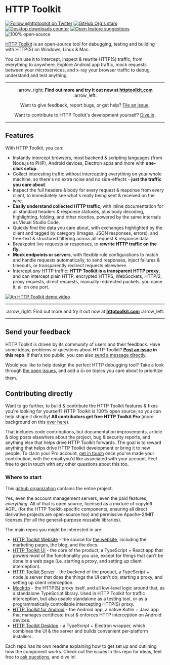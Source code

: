 # HTTP Toolkit
[![Follow @httptoolkit on Twitter](https://img.shields.io/twitter/follow/httptoolkit?color=%234c1&style=flat-square)](https://twitter.com/httptoolkit) [![GitHub Org's stars](https://img.shields.io/github/stars/httptoolkit?label=org%20stars&style=flat-square)](https://github.com/httptoolkit/) [![Desktop downloads counter](https://img.shields.io/github/downloads/httptoolkit/httptoolkit-desktop/total?style=flat-square)](https://github.com/httptoolkit/httptoolkit-desktop/releases/latest) [![Open feature suggestions](https://img.shields.io/github/issues/httptoolkit/httptoolkit?label=feature%20suggestions&style=flat-square)](https://github.com/httptoolkit/httptoolkit/issues?q=is%3Aissue+is%3Aopen+sort%3Areactions-%2B1-desc) ![100% open-source](https://img.shields.io/badge/open--source-100%25-%23999?style=flat-square)

[HTTP Toolkit](https://httptoolkit.com) is an open-source tool for debugging, testing and building with HTTP(S) on Windows, Linux & Mac.

You can use it to intercept, inspect & rewrite HTTP(S) traffic, from everything to anywhere. Explore Android app traffic, mock requests between your microservices, and x-ray your browser traffic to debug, understand and test anything.

---

<p align="center">
 :arrow_right: <strong>Find out more and try it out now at <a href="https://httptoolkit.com">httptoolkit.com</a></strong> :arrow_left:
</p>

<p align="center">
 Want to give feedback, report bugs, or get help? <a href="https://github.com/httptoolkit/httptoolkit/issues/new/choose">File an issue</a>.
</p>

<p align="center">
 Want to contribute to HTTP Toolkit's development yourself? <a href="https://github.com/httptoolkit/httptoolkit/#contributing-directly">Dive in</a>.
</p>

---

## Features

With HTTP Toolkit, you can:

* Instantly intercept browsers, most backend & scripting languages (from Node.js to PHP), Android devices, Electron apps and more with **one-click setup**.
* Collect interesting traffic without intercepting everything on your whole machine, so there's no extra noise and no side-effects - **just the traffic you care about**.
* Inspect the full headers & body for every request & response from every client, to immediately see what's really being sent & received on the wire.
* **Easily understand collected HTTP traffic**, with inline documentation for all standard headers & response statuses, plus body decoding, highlighting, folding, and other niceties, powered by the same internals as Visual Studio Code.
* Quickly find the data you care about, with exchanges highlighted by the client and tagged by category (images, JSON responses, errors), and free-text & structured filtering across all request & response data.
* Breakpoint live requests or responses, to **rewrite HTTP traffic on the fly**.
* **Mock endpoints or servers**, with flexible rule configurations to match and handle requests automatically, to send responses, inject failures & timeouts, or transparently redirect requests elsewhere.
* Intercept _any_ HTTP traffic: **HTTP Toolkit is a transparent HTTP proxy**, and can intercept plain HTTP, encrypted HTTPS, WebSockets, HTTP/2, proxy requests, direct requests, manually redirected packets, you name it, all on one port.

[![An HTTP Toolkit demo video](./demo.apng)](https://httptoolkit.com)

---

<p align="center">
 :arrow_right: Find out more and try it out now at <strong><a href="https://httptoolkit.com">httptoolkit.com</a></strong> :arrow_left:
</p>

---

## Send your feedback

HTTP Toolkit is driven by its community of users and their feedback. Have some ideas, problems or questions about HTTP Toolkit? **[Post an issue](https://github.com/httptoolkit/httptoolkit/issues/new/choose) in this repo**. If that's too public, you can also [send a message directly](https://httptoolkit.com/contact).

Would you like to help design the perfect HTTP debugging tool? Take a look through [the open issues](https://github.com/httptoolkit/httptoolkit/issues?q=is%3Aissue+is%3Aopen+sort%3Areactions-%2B1-desc), and add a :+1: on topics you care about to prioritize them.

## Contributing directly

Want to go further, to build & contribute the HTTP Toolkit features & fixes you're looking for yourself? HTTP Toolkit is 100% open source, so you can help shape it directly! **All contributors get free HTTP Toolkit Pro** (more background on this [over here](https://httptoolkit.com/blog/free-as-in-beer)).

That includes code contributions, but documentation improvements, article & blog posts elsewhere about the project, bug & security reports, and anything else that helps drive HTTP Toolkit forwards. The goal is to reward anything that helps drive HTTP Toolkit development or bring it to new people. To claim your Pro account, [get in touch](https://httptoolkit.com/contact) once you've made your contribution, with the email you'd like associated with your account. Feel free to get in touch with any other questions about this too.

### Where to start

This [github organization](https://github.com/httptoolkit) contains the entire project.

Yes, even the account management servers, even the paid features, _everything_. All of that is open source, licensed as a mixture of copyleft AGPL (for the HTTP Toolkit-specific components, ensuring all direct derivative projects are open-source too) and permissive Apache-2/MIT licenses (for all the general-purpose reusable libraries).

The main repos you might be interested in are:

* [HTTP Toolkit Website](https://github.com/httptoolkit/httptoolkit-website) - the source for [the website](https://httptoolkit.com), including the marketing pages, the blog, and the docs.
* [HTTP Toolkit UI](https://github.com/httptoolkit/httptoolkit-ui) - the core of the product, a TypeScript + React app that powers most of the functionality you use, except for things that can't be done in a web page (i.e. starting a proxy, and setting up client interception).
* [HTTP Toolkit Server](https://github.com/httptoolkit/httptoolkit-server) - the backend of the product, a TypeScript + node.js server that does the things the UI can't do: starting a proxy, and setting up client interception.
* [Mockttp](https://github.com/httptoolkit/mockttp) - the HTTP(S) proxy itself, and all low-level logic around that, as a standalone TypeScript library. Used in HTTP Toolkit for traffic interception, but also usable standalone as a testing tool, or as a programmatically controllable intercepting HTTP(S) proxy.
* [HTTP Toolkit for Android](https://github.com/httptoolkit/httptoolkit-android) - the Android app, a native Kotlin + Java app that manages certificate trust & enforces HTTP interception on Android devices.
* [HTTP Toolkit Desktop](https://github.com/httptoolkit/httptoolkit-desktop) - a TypeScript + Electron wrapper, which combines the UI & the server and builds convenient per-platform installers.

Each repo has its own readme explaining how to get set up and outlining how the component works. Check out the issues in this repo for ideas, feel free to [ask questions](https://httptoolkit.com/contact), and dive in!
